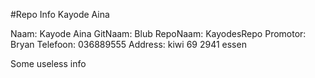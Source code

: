 #Repo Info Kayode Aina

<!---naam -->Naam: Kayode Aina 
<!---gitnaam -->GitNaam: Blub
<!---reponaam -->RepoNaam: KayodesRepo
<!---promotor -->Promotor: Bryan
<!---phone -->Telefoon: 036889555
<!---address -->Address: kiwi 69 2941 essen <!---end -->

Some useless info